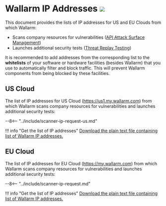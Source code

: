 [file-ips-list-us]: ../downloads/scanner-ip-addresses-us.txt
[file-ips-list-eu]: ../downloads/scanner-ip-addresses-eu.txt

# Wallarm IP Addresses <a href="../../about-wallarm/subscription-plans/#waap-and-advanced-api-security"><img src="../../images/api-security-tag.svg" style="border: none;"></a>

This document provides the lists of IP addresses for US and EU Clouds from which Wallarm:

* Scans company resources for vulnerabilities ([API Attack Surface Management](../api-attack-surface/security-issues.md))
* Launches additional security tests ([Threat Replay Testing](../vulnerability-detection/threat-replay-testing/overview.md))

It is recommended to add addresses from the corresponding list to the **whitelists** of your software or hardware facilities (besides Wallarm) that you use to automatically filter and block traffic. This will prevent Wallarm components from being blocked by these facilities.

## US Cloud

The list of IP addresses for US Cloud (https://us1.my.wallarm.com) from which Wallarm scans company resources for vulnerabilities and launches additional security tests:

--8<-- "../include/scanner-ip-request-us.md"

!!! info "Get the list of IP addresses"
    [Download the plain text file containing list of Wallarm IP addresses.][file-ips-list-us]

## EU Cloud

The list of IP addresses for EU Cloud (https://my.wallarm.com) from which Wallarm scans company resources for vulnerabilities and launches additional security tests:

--8<-- "../include/scanner-ip-request.md"

!!! info "Get the list of IP addresses"
    [Download the plain text file containing list of Wallarm IP addresses.][file-ips-list-eu]
